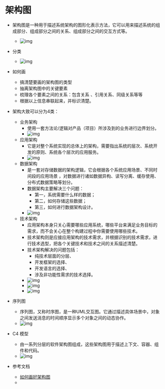 # 架构图

- 架构图是一种用于描述系统架构的图形化表示方法，它可以用来描述系统的组成部分、组成部分之间的关系、组成部分之间的交互方式等。
    - ![img](./assets/2023-04-06-10-53-24.png)
- 分类
    - ![img](./assets/2023-04-06-10-54-09.png)
- 如何画
    - 搞清楚要画的架构图的类型
    - 抽离架构图中的关键要素
    - 梳理各个要素之间的关系：包含关系 、引用关系、同级关系等等
    - 根据以上信息串联起来，并标识清楚。
- 架构大致可以分为4类：
    - 业务架构
        - 使用一套方法论/逻辑对产品（项目）所涉及到的业务进行边界划分。
        - ![img](./assets/2023-04-06-10-41-41.png)
    - 应用架构
        - 它是对整个系统实现的总体上的架构，需要指出系统的层次、系统开发的原则、系统各个层次的应用服务。
        - ![img](./assets/2023-04-06-10-42-47.png)
    - 数据架构
        - 是一套对存储数据的架构逻辑，它会根据各个系统应用场景、不同时间段的应用场景 ，对数据进行诸如数据异构、读写分离、缓存使用、分布式数据策略等划分。
        - 数据架构主要解决三个问题：
            - 第一，系统需要什么样的数据；
            - 第二，如何存储这些数据；
            - 第三，如何进行数据架构设计。
        - ![img](./assets/2023-04-06-10-43-43.png)
    - 技术架构
        - 应用架构本身只关心需要哪些应用系统，哪些平台来满足业务目标的需求，而不会关心在整个构建过程中你需要使用哪些技术。
        - 技术架构则是应接应用架构的技术需求，并根据识别的技术需求，进行技术选型，把各个关键技术和技术之间的关系描述清楚。
        - 技术架构解决的问题包括：
            - 纯技术层面的分层、
            - 开发框架的选择、
            - 开发语言的选择、
            - 涉及非功能性需求的技术选择。
        - ![img](./assets/2023-04-06-10-55-45.png)
        - ![img](./assets/2023-04-06-13-36-53.png)
        - ![img](./assets/2023-04-06-15-04-59.png)
- 序列图
    - 序列图，又称时序图，是一种UML交互图。它通过描述具体场景中，对象之间发送消息的时间顺序显示多个对象之间的动态协作。
    - ![img](./assets/2023-04-06-10-56-49.png)
- C4 模型
    - 由一系列分层的软件架构图组成，这些架构图用于描述上下文、容器、组件和代码。
    - ![img](./assets/2023-04-06-10-58-32.png)

- 参考文档
    - [如何画好架构图](https://blog.csdn.net/qq_43328236/article/details/123919260)
    - [](https://www.zhihu.com/question/27440059)
